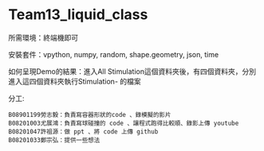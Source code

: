 # Team13_liquid_class

所需環境：終端機即可

安裝套件：vpython, numpy, random, shape.geometry, json, time

如何呈現Demo的結果：進入All Stimulation這個資料夾後，有四個資料夾，分別進入這四個資料夾執行Stimulation- 的檔案

分工:

	B08901199勞志毅：負責寫容器形狀的code 、錄模擬的影片
	B08201003尤展鴻：負責寫球碰撞的 code 、讓程式跑得比較順、錄影上傳 youtube
	B08201047許祖源：做 ppt 、將 code 上傳 github
	B08201033鄭宗弘：提供一些想法
